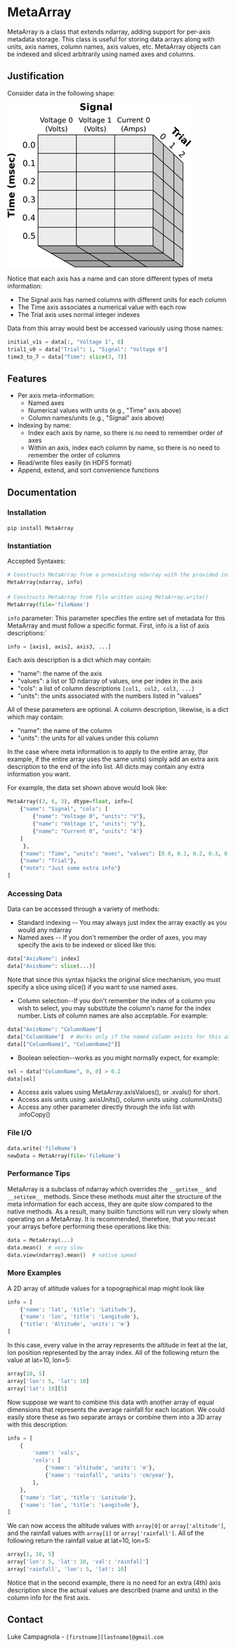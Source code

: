MetaArray
=========

MetaArray is a class that extends ndarray, adding support for per-axis metadata storage. This class is useful for
storing data arrays along with units, axis names, column names, axis values, etc. MetaArray objects can be indexed and
sliced arbitrarily using named axes and columns.

Justification
-------------

Consider data in the following shape:

![3x5x3 cube. X: Signal(Voltage 0, Voltage 1, Current 0). Y: Time(0.0-0.5). Z: Trial(0-2)](https://raw.githubusercontent.com/outofculture/metaarray/main/example.png "3 signals across time and trial")

Notice that each axis has a name and can store different types of meta information:

* The Signal axis has named columns with different units for each column
* The Time axis associates a numerical value with each row
* The Trial axis uses normal integer indexes

Data from this array would best be accessed variously using those names:

```python
initial_v1s = data[:, "Voltage 1", 0]
trial1_v0 = data["Trial": 1, "Signal": "Voltage 0"]
time3_to_7 = data["Time": slice(3, 7)]
```

Features
--------

* Per axis meta-information:
    * Named axes
    * Numerical values with units (e.g., "Time" axis above)
    * Column names/units (e.g., "Signal" axis above)
* Indexing by name:
    * Index each axis by name, so there is no need to remember order of axes
    * Within an axis, index each column by name, so there is no need to remember the order of columns
* Read/write files easily (in HDF5 format)
* Append, extend, and sort convenience functions

Documentation
-------------

### Installation

`pip install MetaArray`

### Instantiation

Accepted Syntaxes:

```python
# Constructs MetaArray from a preexisting ndarray with the provided info
MetaArray(ndarray, info)

# Constructs MetaArray from file written using MetaArray.write()
MetaArray(file='fileName')
```

`info` parameter: This parameter specifies the entire set of metadata for this MetaArray and must follow a specific
format. First, info is a list of axis descriptions:`

```python
info = [axis1, axis2, axis3, ...]
```

Each axis description is a dict which may contain:

* "name": the name of the axis
* "values": a list or 1D ndarray of values, one per index in the axis
* "cols": a list of column descriptions `[col1, col2, col3, ...]`
* "units": the units associated with the numbers listed in "values"

All of these parameters are optional. A column description, likewise, is a dict which may contain:

* "name": the name of the column
* "units": the units for all values under this column

In the case where meta information is to apply to the entire array, (for example, if the entire array uses the same
units) simply add an extra axis description to the end of the info list. All dicts may contain any extra information you
want.

For example, the data set shown above would look like:

```python
MetaArray((3, 6, 3), dtype=float, info=[
    {"name": "Signal", "cols": [
        {"name": "Voltage 0", "units": "V"},
        {"name": "Voltage 1", "units": "V"},
        {"name": "Current 0", "units": "A"}
    ]
     },
    {"name": "Time", "units": "msec", "values": [0.0, 0.1, 0.2, 0.3, 0.4, 0.5]},
    {"name": "Trial"},
    {"note": "Just some extra info"}
]
```

### Accessing Data

Data can be accessed through a variety of methods:

* Standard indexing -- You may always just index the array exactly as you would any ndarray
* Named axes -- If you don't remember the order of axes, you may specify the axis to be indexed or sliced like this:

```python
data["AxisName": index]
data["AxisName": slice(...)]
```

Note that since this syntax hijacks the original slice mechanism, you must specify a slice using slice() if you want to
use named axes.

* Column selection--If you don't remember the index of a column you wish to select, you may substitute the column's name
  for the index number. Lists of column names are also acceptable. For example:

```python
data["AxisName": "ColumnName"]
data["ColumnName"]  # Works only if the named column exists for this axis
data[["ColumnName1", "ColumnName2"]]
```

* Boolean selection--works as you might normally expect, for example:

```python
sel = data["ColumnName", 0, 0] > 0.2
data[sel]
```

* Access axis values using MetaArray.axisValues(), or .xvals() for short.
* Access axis units using .axisUnits(), column units using .columnUnits()
* Access any other parameter directly through the info list with .infoCopy()

### File I/O

```python
data.write('fileName')
newData = MetaArray(file='fileName')
```

### Performance Tips

MetaArray is a subclass of ndarray which overrides the `__getitem__` and `__setitem__` methods. Since these methods must
alter the structure of the meta information for each access, they are quite slow compared to the native methods. As a
result, many builtin functions will run very slowly when operating on a MetaArray. It is recommended, therefore, that
you recast your arrays before performing these operations like this:

```python
data = MetaArray(...)
data.mean()  # very slow
data.view(ndarray).mean()  # native speed
```

### More Examples

A 2D array of altitude values for a topographical map might look like

```python
info = [
    {'name': 'lat', 'title': 'Latitude'},
    {'name': 'lon', 'title': 'Longitude'},
    {'title': 'Altitude', 'units': 'm'}
]
```

In this case, every value in the array represents the altitude in feet at the lat, lon position represented by the array
index. All of the following return the value at lat=10, lon=5:

```python
array[10, 5]
array['lon': 5, 'lat': 10]
array['lat': 10][5]
```

Now suppose we want to combine this data with another array of equal dimensions that represents the average rainfall for
each location. We could easily store these as two separate arrays or combine them into a 3D array with this description:

```python
info = [
    {
        'name': 'vals',
        'cols': [
            {'name': 'altitude', 'units': 'm'},
            {'name': 'rainfall', 'units': 'cm/year'},
        ],
    },
    {'name': 'lat', 'title': 'Latitude'},
    {'name': 'lon', 'title': 'Longitude'},
]
```

We can now access the altitude values with `array[0]` or `array['altitude']`, and the rainfall values with `array[1]`
or `array['rainfall']`. All of the following return the rainfall value at lat=10, lon=5:

```python
array[1, 10, 5]
array['lon': 5, 'lat': 10, 'val': 'rainfall']
array['rainfall', 'lon': 5, 'lat': 10]
```

Notice that in the second example, there is no need for an extra (4th) axis description since the actual values are
described (name and units) in the column info for the first axis.

Contact
---------
Luke Campagnola - `[firstname][lastname]@gmail.com`
